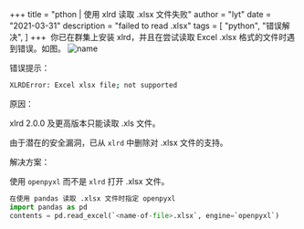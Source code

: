 +++
title = "pthon | 使用 xlrd 读取 .xlsx 文件失败"
author = "lyt"
date = "2021-03-31"
description = "failed to read .xlsx"
tags = [
    "python",
    "错误解决",
]
+++
​
你已在群集上安装 xlrd，并且在尝试读取 Excel .xlsx 格式的文件时遇到错误。如图。
![name](/images/pythonxlsximg.png)


错误提示：
```bash
XLRDError: Excel xlsx file; not supported
```

原因：

xlrd 2.0.0 及更高版本只能读取 .xls 文件。

由于潜在的安全漏洞，已从 `xlrd` 中删除对 .xlsx 文件的支持。


解决方案：

使用 `openpyxl` 而不是 `xlrd` 打开 .xlsx 文件。

```python
在使用 pandas 读取 .xlsx 文件时指定 openpyxl
import pandas as pd
contents = pd.read_excel(`<name-of-file>.xlsx`, engine=`openpyxl`)
```




​